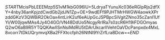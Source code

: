 $START$McisPbLEEEMzp5S1vM1kbG096lU+5LdryaTYunuXc036eRGIpRjs2dfXY+4nby36anKpjzdCwdGb2jdJN1Zp+OE+9wdEFf9PJHTMrHWGW4aowkXPrzddGKzV3QWBiR2OkOax4ntLirK2uf6eAUpGcJSPBpcSiVgitZNno35cZanl1UfYi/W00jqwMAs4Jy4O4GO/VN48DdUo5NcgyRrIRa7s0zcR6H19iFDGOmyasQ2wO6aB9R5YTQQKAwIlSnNsiMdRU5tDArUkcarIlVehtOaVDcPanpxdx4MxL8vcorr7tDkUQrymvqXBa2FFXtccfph26NtNI9YrZrfLraBDcw==$END$